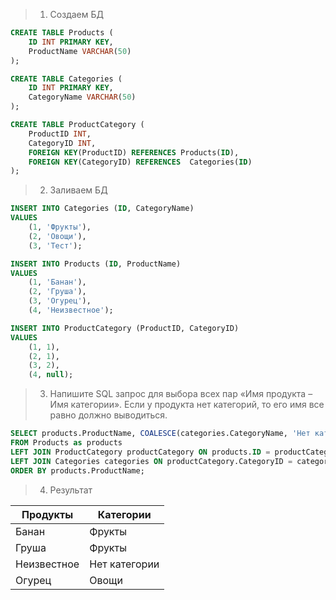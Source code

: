 > 1) Создаем БД
```sql
CREATE TABLE Products (
    ID INT PRIMARY KEY,
    ProductName VARCHAR(50)
);

CREATE TABLE Categories (
    ID INT PRIMARY KEY,
    CategoryName VARCHAR(50)
);

CREATE TABLE ProductCategory (
    ProductID INT,
    CategoryID INT,
    FOREIGN KEY(ProductID) REFERENCES Products(ID),
    FOREIGN KEY(CategoryID) REFERENCES  Categories(ID)
);
```

> 2) Заливаем БД
```sql
INSERT INTO Categories (ID, CategoryName)
VALUES
    (1, 'Фрукты'),
    (2, 'Овощи'),
    (3, 'Тест');

INSERT INTO Products (ID, ProductName)
VALUES
    (1, 'Банан'),
    (2, 'Груша'),
    (3, 'Огурец'),
    (4, 'Неизвестное');

INSERT INTO ProductCategory (ProductID, CategoryID)
VALUES
    (1, 1),
    (2, 1),
    (3, 2),
	(4, null);
```

> 3) Напишите SQL запрос для выбора всех пар «Имя продукта – Имя категории». Если у продукта нет категорий, то его имя все равно должно выводиться.

```sql
SELECT рroducts.ProductName, COALESCE(categories.CategoryName, 'Нет категории') AS CategoryName
FROM Products as рroducts
LEFT JOIN ProductCategory productCategory ON рroducts.ID = productCategory.ProductID
LEFT JOIN Categories categories ON productCategory.CategoryID = categories.ID
ORDER BY рroducts.ProductName;
```

> 4) Результат
> 
| Продукты | Категории |
|----------|-----------|
| Банан    | Фрукты    |
| Груша    | Фрукты    |
| Неизвестное | Нет категории |
| Огурец    | Овощи    |